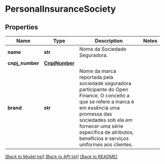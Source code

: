 # PersonalInsuranceSociety

## Properties
Name | Type | Description | Notes
------------ | ------------- | ------------- | -------------
**name** | **str** | Nome da Sociedade Seguradora. | 
**cnpj_number** | [**CnpjNumber**](CnpjNumber.md) |  | 
**brand** | **str** | Nome da marca reportada pela sociedade seguradora participante do Open Finance. O conceito a que se refere a marca é em essência uma promessa das sociedades sob ela em fornecer uma série específica de atributos, benefícios e serviços uniformes aos clientes. | 

[[Back to Model list]](../README.md#documentation-for-models) [[Back to API list]](../README.md#documentation-for-api-endpoints) [[Back to README]](../README.md)

